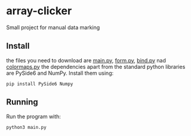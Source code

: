 # array-clicker
Small project for manual data marking
## Install
the files you need to download are  [main.py](https://github.com/vachaj11/array-clicker/blob/master/main.py), [form.py](https://github.com/vachaj11/array-clicker/blob/master/form.py),  [bind.py](https://github.com/vachaj11/array-clicker/blob/master/bind.py) nad [colormaps.py](https://github.com/vachaj11/array-clicker/blob/master/colormaps.py)
the dependencies apart from the standard python libraries are PySide6 and NumPy. Install them using:
```
pip install PySide6 Numpy
```
## Running
Run the program with:
```
python3 main.py
```
